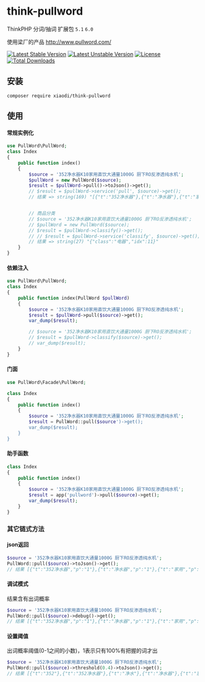 # think-pullword
ThinkPHP 分词/抽词 扩展包 `5.1` `6.0`

使用梁厂的产品 http://www.pullword.com/

[![Latest Stable Version](https://poser.pugx.org/xiaodi/think-pullword/version)](https://packagist.org/packages/xiaodi/think-pullword)
[![Latest Unstable Version](https://poser.pugx.org/xiaodi/think-pullword/v/unstable)](https://packagist.org/packages/xiaodi/think-pullword)
[![License](https://poser.pugx.org/xiaodi/think-pullword/license)](https://packagist.org/packages/xiaodi/think-pullword)
[![Total Downloads](https://poser.pugx.org/xiaodi/think-pullword/downloads)](https://packagist.org/packages/xiaodi/think-pullword)

## 安装
```
composer require xiaodi/think-pullword
```

## 使用
#### 常规实例化
```php
use PullWord\PullWord;
class Index
{
    public function index()
    {
        $source = '352净水器K10家用直饮大通量1000G 厨下RO反渗透纯水机';
        $pullWord = new PullWord($source);
        $result = $pullWord->pull()->toJson()->get();
        // $result = $pullWord->service('pull', $source)->get();
        // 结果 => string(169) "[{"t":"352净水器"},{"t":"净水器"},{"t":"家用"},{"t":"大通量"},{"t":"1000g"},{"t":"反渗透"},{"t":"反渗透纯水机"},{"t":"渗透"},{"t":"纯水机"}]


        // 商品分类
        // $source = '352净水器K10家用直饮大通量1000G 厨下RO反渗透纯水机';
        // $pullWord = new PullWord($source);
        // $result = $pullWord->classify()->get();
        // // $result = $pullWord->service('classify', $source)->get();
        // 结果 => string(27) "{"class":"电器","idx":11}"
    }
}
```

#### 依赖注入
```php
use PullWord\PullWord;
class Index
{
    public function index(PullWord $pullWord)
    {
        $source = '352净水器K10家用直饮大通量1000G 厨下RO反渗透纯水机';
        $result = $pullWord->pull($source)->get();
        var_dump($result);

        // $source = '352净水器K10家用直饮大通量1000G 厨下RO反渗透纯水机';
        // $result = $pullWord->classify($source)->get();
        // var_dump($result);
    }
}
```

#### 门面
```php
use PullWord\Facade\PullWord;

class Index
{
    public function index()
    {
        $source = '352净水器K10家用直饮大通量1000G 厨下RO反渗透纯水机';
        $result = PullWord::pull($source')->get();
        var_dump($result);
    }
}
```

#### 助手函数
```php
class Index
{
    public function index()
    {
        $source = '352净水器K10家用直饮大通量1000G 厨下RO反渗透纯水机';
        $result = app('pullword')->pull($source)->get();
        var_dump($result);
    }
}

```

### 其它链式方法
#### json返回
```php
$source = '352净水器K10家用直饮大通量1000G 厨下RO反渗透纯水机';
PullWord::pull($source)->toJson()->get();
// 结果 [{"t":"352净水器","p":"1"},{"t":"净水器","p":"1"},{"t":"家用","p":"1"},{"t":"大通量","p":"0.923331"},{"t":"1000g","p":"0.959741"},{"t":"反渗透","p":"0.944082"},{"t":"反渗透纯水机","p":"0.964588"},{"t":"渗透","p":"0.838643"},{"t":"纯水机","p":"0.928798"}]
```
#### 调试模式
结果含有出词概率
```php
$source = '352净水器K10家用直饮大通量1000G 厨下RO反渗透纯水机';
PullWord::pull($source)->debug()->get();
// 结果 [{"t":"352净水器","p":"1"},{"t":"净水器","p":"1"},{"t":"家用","p":"1"},{"t":"大通量","p":"0.923331"},{"t":"1000g","p":"0.959741"},{"t":"反渗透","p":"0.944082"},{"t":"反渗透纯水机","p":"0.964588"},{"t":"渗透","p":"0.838643"},{"t":"纯水机","p":"0.928798"}]
```

#### 设置阈值
出词概率阈值(0-1之间的小数)，1表示只有100%有把握的词才出
```php
$source = '352净水器K10家用直饮大通量1000G 厨下RO反渗透纯水机';
PullWord::pull($source)->threshold(0.4)->toJson()->get();
// 结果 [{"t":"352"},{"t":"352净水器"},{"t":"净水"},{"t":"净水器"},{"t":"家用"},{"t":"大通量"},{"t":"通量"},{"t":"1000g"},{"t":"反渗透"},{"t":"反渗透纯水机"},{"t":"渗透"},{"t":"纯水"},{"t":"纯水机"},{"t":"水机"}]
```
